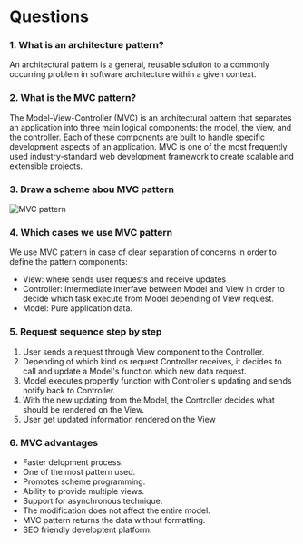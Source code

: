# Questions

### 1. What is an architecture pattern?

An architectural pattern is a general, reusable solution to a commonly occurring problem in software architecture within a given context.


### 2. What is the MVC pattern?

The Model-View-Controller (MVC) is an architectural pattern that separates an application into three main logical components: the model, the view, and the controller. Each of these components are built to handle specific development aspects of an application. MVC is one of the most frequently used industry-standard web development framework to create scalable and extensible projects.

### 3. Draw a scheme abou MVC pattern


![MVC pattern](https://i.stack.imgur.com/YgydT.png)

### 4. Which cases we use MVC pattern

We use MVC pattern in case of clear separation of concerns in order to define the pattern components:

- View: where sends user requests and receive updates
- Controller: Intermediate interfave between Model and View in order to decide which task execute from Model depending of View request.
- Model: Pure application data.

### 5. Request sequence step by step

1. User sends a request through View component to the Controller.
2. Depending of which kind os request Controller receives, it decides to call and update a Model's function which new data request.
3. Model executes propertly function with Controller's updating and sends notify back to Controller.
4. With the new updating from the Model, the Controller decides what should be rendered on the View.
5. User get updated information rendered on the View

### 6. MVC advantages

- Faster delopment process.
- One of the most pattern used.
- Promotes scheme programming.
- Ability to provide multiple views.
- Support for asynchronous technique.
- The modification does not affect the entire model.
- MVC pattern returns the data without formatting.
- SEO friendly developtent platform.
